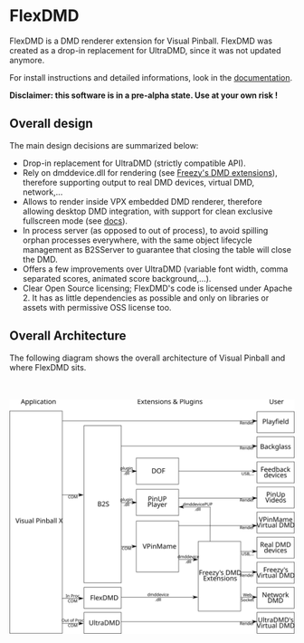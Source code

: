 # FlexDMD
FlexDMD is a DMD renderer extension for Visual Pinball. 
FlexDMD was created as a drop-in replacement for UltraDMD, since it was not updated anymore. 

For install instructions and detailed informations, look in the [documentation](./docs/FlexDMD.md).

<b>Disclaimer: this software is in a pre-alpha state. Use at your own risk !</b>

## Overall design
The main design decisions are summarized below:
* Drop-in replacement for UltraDMD (strictly compatible API).
* Rely on dmddevice.dll for rendering (see [Freezy's DMD extensions](https://github.com/freezy/dmd-extensions)), therefore supporting output to real DMD devices, virtual DMD, network,...
* Allows to render inside VPX embedded DMD renderer, therefore allowing desktop DMD integration, with support for clean exclusive fullscreen mode (see [docs](./docs/VPXDMD.md)).
* In process server (as opposed to out of process), to avoid spilling orphan processes everywhere, with the same object lifecycle management as B2SServer to guarantee that closing the table will close the DMD.
* Offers a few improvements over UltraDMD (variable font width, comma separated scores, animated score background,...).
* Clear Open Source licensing; FlexDMD's code is licensed under Apache 2. It has as little dependencies as possible and only on libraries or assets with permissive OSS license too.

## Overall Architecture
The following diagram shows the overall architecture of Visual Pinball and where FlexDMD sits.

<br></br>![Overall Architecture](./docs/media/architecture.svg)
